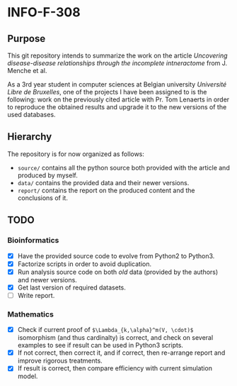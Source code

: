 # INFO-F-308

## Purpose

This git repository intends to summarize the work on the article *Uncovering disease-disease relationships
through the incomplete intneractome* from J. Menche et al.

As a 3rd year student in computer sciences at Belgian university *Université Libre de Bruxelles*, one of the
projects I have been assigned to is the following: work on the previously cited article with Pr. Tom Lenaerts
in order to reproduce the obtained results and upgrade it to the new versions of the used databases.

## Hierarchy

The repository is for now organized as follows:

+ `source/` contains all the python source both provided with the article and produced by myself.
+ `data/` contains the provided data and their newer versions.
+ `report/` contains the report on the produced content and the conclusions of it.

## TODO

### Bioinformatics

+ [x] Have the provided source code to evolve from Python2 to Python3.
+ [x] Factorize scripts in order to avoid duplication.
+ [x] Run analysis source code on both *old* data (provided by the authors) and newer versions.
+ [x] Get last version of required datasets.
+ [ ] Write report.

### Mathematics

+ [x] Check if current proof of `$\Lambda_{k,\alpha}^m(V, \cdot)$` isomorphism (and thus cardinalty) is correct, and check
on several examples to see if result can be used in Python3 scripts.
+ [x] If not correct, then correct it, and if correct, then re-arrange report and improve rigorous treatments.
+ [x] If result is correct, then compare efficiency with current simulation model.
